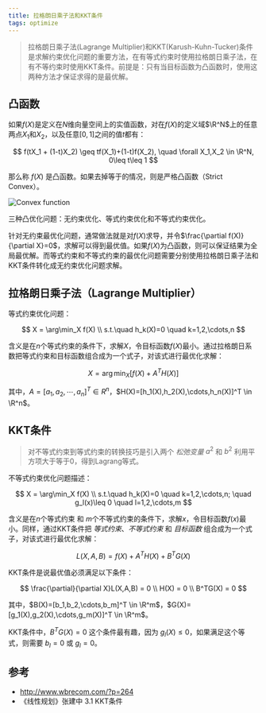 ```yaml
---
title: 拉格朗日乘子法和KKT条件
tags: optimize
---
```


> 拉格朗日乘子法(Lagrange Multiplier)和KKT(Karush-Kuhn-Tucker)条件是求解约束优化问题的重要方法，在有等式约束时使用拉格朗日乘子法，在有不等约束时使用KKT条件。前提是：只有当目标函数为凸函数时，使用这两种方法才保证求得的是最优解。

$\newcommand{\R}{\mathbb{R}}$

## 凸函数

如果$f(X)$是定义在$N$维向量空间上的实值函数，对在$f(X)$的定义域$\R^N$上的任意两点$X_1$和$X_2$，以及任意$[0,1]$之间的值$t$都有：

$$
f(tX_1 + (1-t)X_2) \geq tf(X_1)+(1-t)f(X_2), \quad \forall X_1,X_2 \in \R^N, 0\leq t\leq 1
$$

那么称 $f(X)$ 是凸函数。如果去掉等于的情况，则是严格凸函数（Strict Convex）。

![Convex function](http://image.jqian.net/kkt_convex_function.jpg)

三种凸优化问题：无约束优化、等式约束优化和不等式约束优化。

针对无约束最优化问题，通常做法就是对$f(X)$求导，并令$\frac{\partial f(X)}{\partial X}=0$，求解可以得到最优值。如果$f(X)$为凸函数，则可以保证结果为全局最优解。而等式约束和不等式约束的最优化问题需要分别使用拉格朗日乘子法和KKT条件转化成无约束优化问题求解。

## 拉格朗日乘子法（Lagrange Multiplier）

等式约束优化问题：

$$
X = \arg\min_X f(X) \\
s.t.\quad h_k(X)=0 \quad k=1,2,\cdots,n
$$

含义是在$n$个等式约束的条件下，求解$X$，令目标函数$f(X)$最小。通过拉格朗日系数把等式约束和目标函数组合成为一个式子，对该式进行最优化求解：

$$
X = \arg\min_X \left[ f(X) + A^T H(X) \right]
$$

其中，$A=[a_1,a_2,\cdots,a_n]^T \in R^n$，$H(X)=[h_1(X),h_2(X),\cdots,h_n(X)]^T \in \R^n$。

## KKT条件

> 对不等式约束到等式约束的转换技巧是引入两个 *松弛变量* $a^2$ 和 $b^2$ 利用平方项大于等于0，得到Lagrang等式。

不等式约束优化问题描述：

$$
X = \arg\min_X f(X) \\
s.t.\quad h_k(X)=0 \quad k=1,2,\cdots,n; \quad g_l(x)\leq 0 \quad l=1,2,\cdots,m
$$

含义是在$n$个等式约束 和 $m$个不等式约束的条件下，求解$x$，令目标函数$f(x)$最小。同样，通过KKT条件把 *等式约束*、*不等式约束* 和 *目标函数* 组合成为一个式子，对该式进行最优化求解：

$$
L(X,A,B) =f(X) + A^T H(X) +B^T G(X)
$$

KKT条件是说最优值必须满足以下条件：

$$
\frac{\partial}{\partial X}L(X,A,B) = 0 \\
H(X) = 0 \\
B^TG(X) = 0
$$

其中，$B(X)=[b_1,b_2,\cdots,b_m]^T \in \R^m$，$G(X)=[g_1(X),g_2(X),\cdots,g_m(X)]^T \in \R^m$。

KKT条件中，$B^TG(X)=0$ 这个条件最有趣，因为 $g_l(X)\leq 0$，如果满足这个等式，则需要 $b_l=0$ 或 $g_l=0$。

## 参考

- http://www.wbrecom.com/?p=264
- 《线性规划》张建中 3.1 KKT条件
